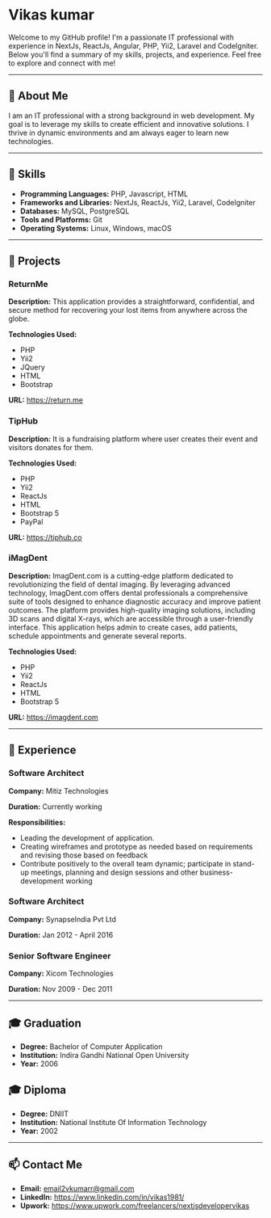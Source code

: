 # Vikas kumar

Welcome to my GitHub profile! I'm a passionate IT professional with experience in NextJs, ReactJs, Angular, PHP, Yii2, Laravel and CodeIgniter. Below you'll find a summary of my skills, projects, and experience. Feel free to explore and connect with me!

---

## 📄 About Me

I am an IT professional with a strong background in web development. My goal is to leverage my skills to create efficient and innovative solutions. I thrive in dynamic environments and am always eager to learn new technologies.

---

## 🔧 Skills

- **Programming Languages:** PHP, Javascript, HTML
- **Frameworks and Libraries:** NextJs, ReactJs, Yii2, Laravel, CodeIgniter
- **Databases:** MySQL, PostgreSQL
- **Tools and Platforms:** Git
- **Operating Systems:** Linux, Windows, macOS

---

## 🚀 Projects

### ReturnMe
**Description:** This application provides a straightforward, confidential, and secure method for recovering your lost items from anywhere across the globe.

**Technologies Used:**
- PHP
- Yii2
- JQuery
- HTML
- Bootstrap

**URL:** https://return.me

### TipHub
**Description:** It is a fundraising platform where user creates their event and visitors donates for them.

**Technologies Used:**
- PHP
- Yii2
- ReactJs
- HTML
- Bootstrap 5
- PayPal

**URL:** https://tiphub.co

### iMagDent
**Description:** ImagDent.com is a cutting-edge platform dedicated to revolutionizing the field of dental imaging. By leveraging advanced technology, ImagDent.com offers dental professionals a comprehensive suite of tools designed to enhance diagnostic accuracy and improve patient outcomes. The platform provides high-quality imaging solutions, including 3D scans and digital X-rays, which are accessible through a user-friendly interface. This application helps admin to create cases, add patients, schedule appointments and generate several reports.

**Technologies Used:**
- PHP
- Yii2
- ReactJs
- HTML
- Bootstrap 5

**URL:** https://imagdent.com


---

## 💼 Experience

### Software Architect
**Company:** Mitiz Technologies

**Duration:** Currently working

**Responsibilities:**
- Leading the development of application.
- Creating wireframes and prototype as needed based on requirements and revising those based on feedback
- Contribute positively to the overall team dynamic; participate in stand-up meetings, planning and design sessions and other business-development working

### Software Architect
**Company:** SynapseIndia Pvt Ltd

**Duration:** Jan 2012 - April 2016

### Senior Software Engineer
**Company:** Xicom Technologies

**Duration:** Nov 2009 - Dec 2011

---

## 🎓 Graduation

- **Degree:** Bachelor of Computer Application
- **Institution:** Indira Gandhi National Open University
- **Year:** 2006

## 🎓 Diploma

- **Degree:** DNIIT
- **Institution:** National Institute Of Information Technology
- **Year:** 2002

---

## 📫 Contact Me

- **Email:** email2vkumarr@gmail.com
- **LinkedIn:** https://www.linkedin.com/in/vikas1981/
- **Upwork:** https://www.upwork.com/freelancers/nextjsdevelopervikas
